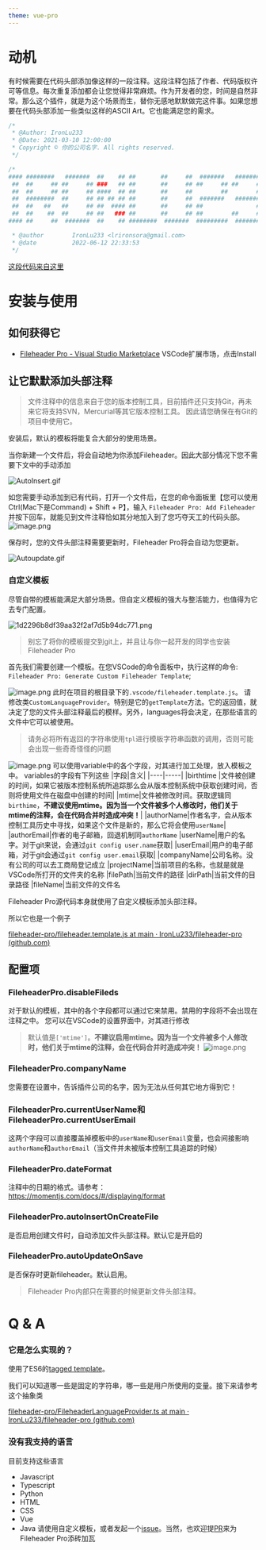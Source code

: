 ```yaml
---
theme: vue-pro
---
```

# 动机
有时候需要在代码头部添加像这样的一段注释。这段注释包括了作者、代码版权许可等信息。每次重复添加都会让您觉得非常麻烦。作为开发者的您，时间是自然非常。那么这个插件，就是为这个场景而生，替你无感地默默做完这件事。如果您想要在代码头部添加一些类似这样的ASCII Art。它也能满足您的需求。

```ts
/*
 * @Author: IronLu233
 * @Date: 2021-03-10 12:00:00
 * Copyright © 你的公司名字. All rights reserved.
 */
```
```ts
/*
#### ########   #######  ##    ## ##       ##     ##  #######   #######   #######  
 ##  ##     ## ##     ## ###   ## ##       ##     ## ##     ## ##     ## ##     ## 
 ##  ##     ## ##     ## ####  ## ##       ##     ##        ##        ##        ## 
 ##  ########  ##     ## ## ## ## ##       ##     ##  #######   #######   #######  
 ##  ##   ##   ##     ## ##  #### ##       ##     ## ##               ##        ## 
 ##  ##    ##  ##     ## ##   ### ##       ##     ## ##        ##     ## ##     ## 
#### ##     ##  #######  ##    ## ########  #######  #########  #######   #######  

 * @author        IronLu233 <lrironsora@gmail.com>
 * @date          2022-06-12 22:33:53
 */
```
[这段代码来自这里](https://github.com/IronLu233/fileheader-pro/blob/main/src/Extension.ts)
# 安装与使用
## 如何获得它
- [Fileheader Pro - Visual Studio Marketplace](https://marketplace.visualstudio.com/items?itemName=IronLu233.fileheader-pro) VSCode扩展市场，点击Install
## 让它默默添加头部注释
> 文件注释中的信息来自于您的版本控制工具，目前插件还只支持Git，再未来它将支持SVN，Mercurial等其它版本控制工具。 因此请您确保在有Git的项目中使用它。

安装后，默认的模板将能复合大部分的使用场景。

当你新建一个文件后，将会自动地为你添加Fileheader。因此大部分情况下您不需要下文中的手动添加

![AutoInsert.gif](https://p9-juejin.byteimg.com/tos-cn-i-k3u1fbpfcp/724c3732129b4cf68dd91fab9f5f5373~tplv-k3u1fbpfcp-watermark.image?)

如您需要手动添加到已有代码，打开一个文件后，在您的命令面板里【您可以使用Ctrl(Mac下是Command) + Shift + P】，输入
`Fileheader Pro: Add Fileheader`并按下回车，就能见到文件注释恰如其分地加入到了您巧夺天工的代码头部。
![image.png](https://p1-juejin.byteimg.com/tos-cn-i-k3u1fbpfcp/db95cf015e9d4f69b888d18ea95f3a96~tplv-k3u1fbpfcp-watermark.image?)

保存时，您的文件头部注释需要更新时，Fileheader Pro将会自动为您更新。

![Autoupdate.gif](https://p6-juejin.byteimg.com/tos-cn-i-k3u1fbpfcp/14e141f57dfb48858d8992b0f4880946~tplv-k3u1fbpfcp-watermark.image?)


### 自定义模板
尽管自带的模板能满足大部分场景。但自定义模板的强大与整活能力，也值得为它去专门配置。

![1d2296b8df39aa32f2af7d5b94dc771.png](https://p1-juejin.byteimg.com/tos-cn-i-k3u1fbpfcp/2473120728584a97b985800084d3d10f~tplv-k3u1fbpfcp-watermark.image?)
> 别忘了将你的模板提交到git上，并且让与你一起开发的同学也安装Fileheader Pro

首先我们需要创建一个模板。在您VSCode的命令面板中，执行这样的命令: `Fileheader Pro: Generate Custom Fileheader Template`;

![image.png](https://p3-juejin.byteimg.com/tos-cn-i-k3u1fbpfcp/e2b82a0b702e4a4bb46a6a7a07ff51d4~tplv-k3u1fbpfcp-watermark.image?)
此时在项目的根目录下的`.vscode/fileheader.template.js`。
请修改类`CustomLanguageProvider`。特别是它的`getTemplate`方法。它的返回值，就决定了您的文件头部注释最后的模样。另外，languages将会决定，在那些语言的文件中它可以被使用。
> 请务必将所有返回的字符串使用`tpl`进行模板字符串函数的调用，否则可能会出现一些奇奇怪怪的问题

![image.png](https://p3-juejin.byteimg.com/tos-cn-i-k3u1fbpfcp/c1b0373f3e794dfba0e92d0183bf861f~tplv-k3u1fbpfcp-watermark.image?)
可以使用variable中的各个字段，对其进行加工处理，放入模板之中。
variables的字段有下列这些
|字段|含义|
|----|-----|
|birthtime |文件被创建的时间，如果它被版本控制系统所追踪那么会从版本控制系统中获取创建时间，否则将使用文件在磁盘中创建的时间|
|mtime|文件被修改时间。获取逻辑同`birthime`，**不建议使用mtime。因为当一个文件被多个人修改时，他们关于mtime的注释，会在代码合并时造成冲突！**|
|authorName|作者名字，会从版本控制工具历史中寻找，如果这个文件是新的，那么它将会使用`userName`|
|authorEmail|作者的电子邮箱，回退机制同`authorName`
|userName|用户的名字。对于git来说，会通过`git config user.name`获取|
|userEmail|用户的电子邮箱，对于git会通过`git config user.email`获取|
|companyName|公司名称。没有公司的可以去工商局登记成立
|projectName|当前项目的名称，也就是就是VSCode所打开的文件夹的名称
|filePath|当前文件的路径
|dirPath|当前文件的目录路径
|fileName|当前文件的文件名

Fileheader Pro源代码本身就使用了自定义模板添加头部注释。

所以它也是一个例子

[fileheader-pro/fileheader.template.js at main · IronLu233/fileheader-pro (github.com)](https://github.com/IronLu233/fileheader-pro/blob/main/.vscode/fileheader.template.js)

## 配置项
### FileheaderPro.disableFileds
对于默认的模板，其中的各个字段都可以通过它来禁用。禁用的字段将不会出现在注释之中。
您可以在VSCode的设置界面中，对其进行修改
> 默认值是`['mtime']`。**不建议启用mtime。因为当一个文件被多个人修改时，他们关于mtime的注释，会在代码合并时造成冲突！**
![image.png](https://p1-juejin.byteimg.com/tos-cn-i-k3u1fbpfcp/16db8d4b8a3a402cb94dc880e40ddb26~tplv-k3u1fbpfcp-watermark.image?)
### FileheaderPro.companyName
您需要在设置中，告诉插件公司的名字，因为无法从任何其它地方得到它！
### FileheaderPro.currentUserName和FileheaderPro.currentUserEmail
这两个字段可以直接覆盖掉模板中的`userName`和`userEmail`变量，也会间接影响`authorName`和`authorEmail`（当文件并未被版本控制工具追踪的时候）
### FileheaderPro.dateFormat
注释中的日期的格式。请参考：https://momentjs.com/docs/#/displaying/format
### FileheaderPro.autoInsertOnCreateFile
是否启用创建文件时，自动添加文件头部注释。默认它是开启的
### FileheaderPro.autoUpdateOnSave
是否保存时更新fileheader。默认启用。
> Fileheader Pro内部只在需要的时候更新文件头部注释。
# Q & A
### 它是怎么实现的？
使用了ES6的[tagged template](https://developer.mozilla.org/en-US/docs/Web/JavaScript/Reference/Template_literals#tagged_templates)。

我们可以知道哪一些是固定的字符串，哪一些是用户所使用的变量。接下来请参考这个抽象类

[fileheader-pro/FileheaderLanguageProvider.ts at main · IronLu233/fileheader-pro (github.com)](https://github.com/IronLu233/fileheader-pro/blob/main/src/FileheaderLanguageProviders/FileheaderLanguageProvider.ts)

### 没有我支持的语言
目前支持这些语言
- Javascript
- Typescript
- Python
- HTML
- CSS
- Vue
- Java
请使用自定义模板，或者发起一个[issue](https://github.com/IronLu233/fileheader-pro/issues)。当然，也欢迎提[PR](https://github.com/IronLu233/fileheader-pro/pulls)来为Fileheader Pro添砖加瓦
